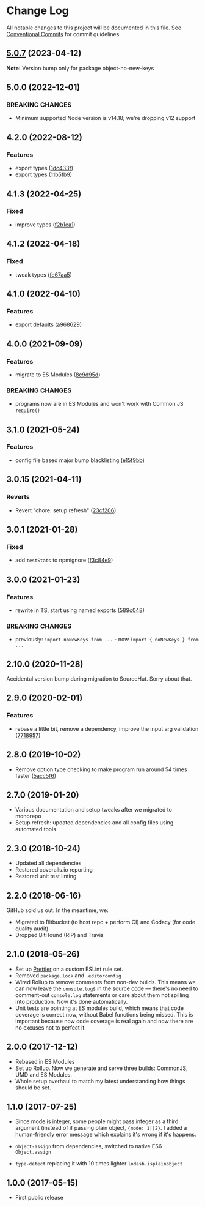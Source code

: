 # Change Log

All notable changes to this project will be documented in this file.
See [Conventional Commits](https://conventionalcommits.org) for commit guidelines.

## [5.0.7](https://github.com/codsen/codsen/compare/object-no-new-keys@5.0.6...object-no-new-keys@5.0.7) (2023-04-12)

**Note:** Version bump only for package object-no-new-keys

## 5.0.0 (2022-12-01)

### BREAKING CHANGES

- Minimum supported Node version is v14.18; we're dropping v12 support

## 4.2.0 (2022-08-12)

### Features

- export types ([1dc433f](https://github.com/codsen/codsen/commit/1dc433f2989232a8a5887a9d10dfacc0787dcd93))
- export types ([11b5fb9](https://github.com/codsen/codsen/commit/11b5fb936ce20e0a77c3a09806773e1cd7695c50))

## 4.1.3 (2022-04-25)

### Fixed

- improve types ([f2b1ea1](https://github.com/codsen/codsen/commit/f2b1ea1dee7b912cf1e9d5f30e7483f49b3f8d07))

## 4.1.2 (2022-04-18)

### Fixed

- tweak types ([fe67aa5](https://github.com/codsen/codsen/commit/fe67aa510c5523969e83d905c7420106081d4a8b))

## 4.1.0 (2022-04-10)

### Features

- export defaults ([a968629](https://github.com/codsen/codsen/commit/a968629d5cabe320b946c636baea46772bf0d471))

## 4.0.0 (2021-09-09)

### Features

- migrate to ES Modules ([8c9d95d](https://github.com/codsen/codsen/commit/8c9d95d5dea0b769c2f070397141918a4893d575))

### BREAKING CHANGES

- programs now are in ES Modules and won't work with Common JS `require()`

## 3.1.0 (2021-05-24)

### Features

- config file based major bump blacklisting ([e15f9bb](https://github.com/codsen/codsen/commit/e15f9bba1c4fd5f847ac28b3f38fa6ee633f5dca))

## 3.0.15 (2021-04-11)

### Reverts

- Revert "chore: setup refresh" ([23cf206](https://github.com/codsen/codsen/commit/23cf206970a087ff0fa04e61f94d919f59ab3881))

## 3.0.1 (2021-01-28)

### Fixed

- add `testStats` to npmignore ([f3c84e9](https://github.com/codsen/codsen/commit/f3c84e95afc5514214312f913692d85b2e12eb29))

## 3.0.0 (2021-01-23)

### Features

- rewrite in TS, start using named exports ([589c048](https://github.com/codsen/codsen/commit/589c048c11cdfc8a8a112f042b96af33edb331eb))

### BREAKING CHANGES

- previously: `import noNewKeys from ...` - now `import { noNewKeys } from ...`

## 2.10.0 (2020-11-28)

Accidental version bump during migration to SourceHut. Sorry about that.

## 2.9.0 (2020-02-01)

### Features

- rebase a little bit, remove a dependency, improve the input arg validation ([7718957](https://gitlab.com/codsen/codsen/commit/77189572e18e032c74c95a909144636c9a9f96af))

## 2.8.0 (2019-10-02)

- Remove option type checking to make program run around 54 times faster ([5acc5f6](https://gitlab.com/codsen/codsen/commit/5acc5f6))

## 2.7.0 (2019-01-20)

- Various documentation and setup tweaks after we migrated to monorepo
- Setup refresh: updated dependencies and all config files using automated tools

## 2.3.0 (2018-10-24)

- Updated all dependencies
- Restored coveralls.io reporting
- Restored unit test linting

## 2.2.0 (2018-06-16)

GitHub sold us out. In the meantime, we:

- Migrated to Bitbucket (to host repo + perform CI) and Codacy (for code quality audit)
- Dropped BitHound (RIP) and Travis

## 2.1.0 (2018-05-26)

- Set up [Prettier](https://prettier.io) on a custom ESLint rule set.
- Removed `package.lock` and `.editorconfig`
- Wired Rollup to remove comments from non-dev builds. This means we can now leave the `console.log`s in the source code — there's no need to comment-out `console.log` statements or care about them not spilling into production. Now it's done automatically.
- Unit tests are pointing at ES modules build, which means that code coverage is correct now, without Babel functions being missed. This is important because now code coverage is real again and now there are no excuses not to perfect it.

## 2.0.0 (2017-12-12)

- Rebased in ES Modules
- Set up Rollup. Now we generate and serve three builds: CommonJS, UMD and ES Modules.
- Whole setup overhaul to match my latest understanding how things should be set.

## 1.1.0 (2017-07-25)

- Since mode is integer, some people might pass integer as a third argument (instead of if passing plain object, `{mode: 1||2}`. I added a human-friendly error message which explains it's wrong if it's happens.

- `object-assign` from dependencies, switched to native ES6 `Object.assign`
- `type-detect` replacing it with 10 times lighter `lodash.isplainobject`

## 1.0.0 (2017-05-15)

- First public release
